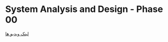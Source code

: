 # System Analysis and Design - Phase 00
[لینک ویدیو ها](https://www.aparat.com/playlist/1248504/)


